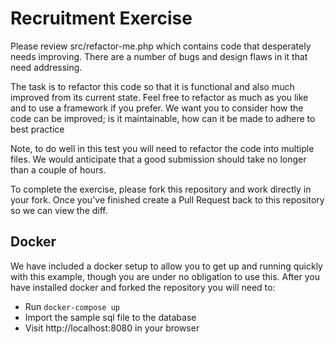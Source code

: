 # Recruitment Exercise
Please review src/refactor-me.php which contains code that desperately needs improving.  There are a number of bugs and design flaws in it that need addressing.

The task is to refactor this code so that it is functional and also much improved from its current state.  Feel free to refactor as much as you like and to use a framework if you prefer.  We want you to consider how the code can be improved; is it maintainable, how can it be made to adhere to best practice 

Note, to do well in this test you will need to refactor the code into multiple files.  We would anticipate that a good submission should take no longer than a couple of hours.

To complete the exercise, please fork this repository and work directly in your fork. Once you've finished create a Pull Request back to this repository so we can view the diff.

## Docker
We have included a docker setup to allow you to get up and running quickly with this example, though you are under no obligation to use this.  After you have installed docker and forked the repository you will need to:

* Run `docker-compose up` 
* Import the sample sql file to the database
* Visit http://localhost:8080 in your browser